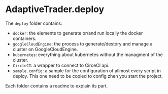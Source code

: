 # AdaptiveTrader.deploy

The `deploy` folder contains:
- `docker`: the elements to generate or/and run locally the docker containers.  
- `googleCloudEngine`: the process to generate/destory and manage a cluster on GoogleCloudEngine.
- `kubernetes`: everything about kubernetes without the managment of the cluster.
- `CircleCI`: a wrapper to connect to CirceCI api.
- `sample.config`: a sample for the configuration of allmost every script in deploy. This one need to be copied to config zhen you start the project.

Each folder contains a readme to explain its part.
